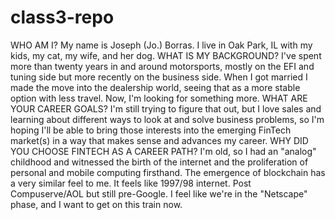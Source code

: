 # class3-repo
WHO AM I?
  My name is Joseph (Jo.) Borras. I live in Oak Park, IL with my kids, my cat, my wife, and her dog.
WHAT IS MY BACKGROUND?
  I've spent more than twenty years in and around motorsports, mostly on the EFI and tuning side but more recently on the business side. When I got married I made the move into the dealership world, seeing that as a more stable option with less travel. Now, I'm looking for something more.
WHAT ARE YOUR CAREER GOALS?
  I'm still trying to figure that out, but I love sales and learning about different ways to look at and solve business problems, so I'm hoping I'll be able to bring those interests into the emerging FinTech market(s) in a way that makes sense and advances my career.
WHY DID YOU CHOOSE FINTECH AS A CAREER PATH?
  I'm old, so I had an "analog" childhood and witnessed the birth of the internet and the proliferation of personal and mobile computing firsthand. The emergence of blockchain has a very similar feel to me. It feels like 1997/98 internet. Post Compuserve/AOL but still pre-Google. I feel like we're in the "Netscape" phase, and I want to get on this train now.